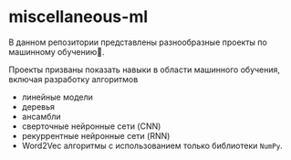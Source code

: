 # miscellaneous-ml
В данном репозитории представлены разнообразные проекты по машинному обучению🤖.

Проекты призваны показать навыки в области машинного обучения, включая разработку алгоритмов
- линейные модели
- деревья
- ансамбли
- сверточные нейронные сети (CNN)
- рекуррентные нейронные сети (RNN)
- Word2Vec алгоритмы
с использованием только библиотеки `NumPy`.
